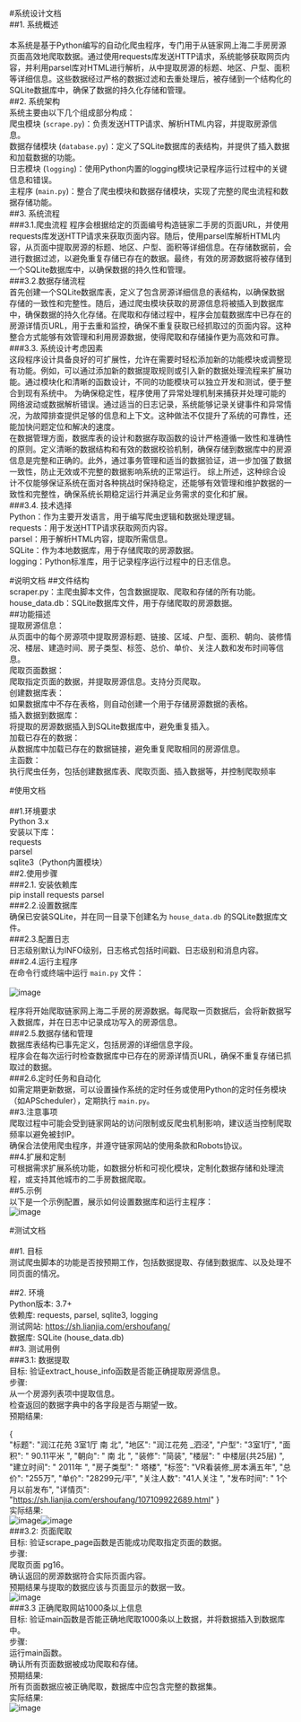 #系统设计文档<br>
##1. 系统概述<br>  
  本系统是基于Python编写的自动化爬虫程序，专门用于从链家网上海二手房房源页面高效地爬取数据。通过使用requests库发送HTTP请求，系统能够获取网页内容，并利用parsel库对HTML进行解析，从中提取房源的标题、地区、户型、面积等详细信息。这些数据经过严格的数据过滤和去重处理后，被存储到一个结构化的SQLite数据库中，确保了数据的持久化存储和管理。  
##2. 系统架构  
  系统主要由以下几个组成部分构成：  
  爬虫模块 (`scrape.py`)：负责发送HTTP请求、解析HTML内容，并提取房源信息。  
  数据存储模块 (`database.py`)：定义了SQLite数据库的表结构，并提供了插入数据和加载数据的功能。  
  日志模块 (`logging`)：使用Python内置的logging模块记录程序运行过程中的关键信息和错误。  
  主程序 (`main.py`)：整合了爬虫模块和数据存储模块，实现了完整的爬虫流程和数据存储功能。  
##3. 系统流程  
###3.1.爬虫流程
   程序会根据给定的页面编号构造链家二手房的页面URL，并使用requests库发送HTTP请求来获取页面内容。随后，使用parsel库解析HTML内容，从页面中提取房源的标题、地区、户型、面积等详细信息。在存储数据前，会进行数据过滤，以避免重复存储已存在的数据。最终，有效的房源数据将被存储到一个SQLite数据库中，以确保数据的持久性和管理。  
###3.2.数据存储流程  
    首先创建一个SQLite数据库表，定义了包含房源详细信息的表结构，以确保数据存储的一致性和完整性。随后，通过爬虫模块获取的房源信息将被插入到数据库中，确保数据的持久化存储。在爬取和存储过程中，程序会加载数据库中已存在的房源详情页URL，用于去重和监控，确保不重复获取已经抓取过的页面内容。这种整合方式能够有效管理和利用房源数据，使得爬取和存储操作更为高效和可靠。  
###3.3. 系统设计考虑因素  
    这段程序设计具备良好的可扩展性，允许在需要时轻松添加新的功能模块或调整现有功能。例如，可以通过添加新的数据提取规则或引入新的数据处理流程来扩展功能。通过模块化和清晰的函数设计，不同的功能模块可以独立开发和测试，便于整合到现有系统中。
为确保稳定性，程序使用了异常处理机制来捕获并处理可能的网络波动或数据解析错误。通过适当的日志记录，系统能够记录关键事件和异常情况，为故障排查提供足够的信息和上下文。这种做法不仅提升了系统的可靠性，还能加快问题定位和解决的速度。  
    在数据管理方面，数据库表的设计和数据存取函数的设计严格遵循一致性和准确性的原则。定义清晰的数据结构和有效的数据校验机制，确保存储到数据库中的房源信息是完整和正确的。此外，通过事务管理和适当的数据验证，进一步加强了数据一致性，防止无效或不完整的数据影响系统的正常运行。
综上所述，这种综合设计不仅能够保证系统在面对各种挑战时保持稳定，还能够有效管理和维护数据的一致性和完整性，确保系统长期稳定运行并满足业务需求的变化和扩展。  
###3.4. 技术选择  
Python：作为主要开发语言，用于编写爬虫逻辑和数据处理逻辑。  
requests：用于发送HTTP请求获取网页内容。  
parsel：用于解析HTML内容，提取所需信息。  
SQLite：作为本地数据库，用于存储爬取的房源数据。  
logging：Python标准库，用于记录程序运行过程中的日志信息。  


#说明文档 
##文件结构<br>
scraper.py：主爬虫脚本文件，包含数据提取、爬取和存储的所有功能。<br>
house_data.db：SQLite数据库文件，用于存储爬取的房源数据。<br>
##功能描述<br>
提取房源信息：<br>
从页面中的每个房源项中提取房源标题、链接、区域、户型、面积、朝向、装修情况、楼层、建造时间、房子类型、标签、总价、单价、关注人数和发布时间等信息。<br>
爬取页面数据：<br>
爬取指定页面的数据，并提取房源信息。支持分页爬取。<br>
创建数据库表：<br>
如果数据库中不存在表格，则自动创建一个用于存储房源数据的表格。<br>
插入数据到数据库：<br>
将提取的房源数据插入到SQLite数据库中，避免重复插入。<br>
加载已存在的数据：<br>
从数据库中加载已存在的数据链接，避免重复爬取相同的房源信息。<br>
主函数：<br>
执行爬虫任务，包括创建数据库表、爬取页面、插入数据等，并控制爬取频率<br>  

#使用文档<br>  
##1.环境要求<br> 
Python 3.x<br> 
安装以下库：<br> 
 requests<br> 
 parsel<br>
 sqlite3（Python内置模块）<br>
##2.使用步骤<br>
###2.1. 安装依赖库<br>
   pip install requests parsel<br>
###2.2.设置数据库<br>
   确保已安装SQLite，并在同一目录下创建名为 `house_data.db` 的SQLite数据库文件。<br>
###2.3.配置日志<br>
   日志级别默认为INFO级别，日志格式包括时间戳、日志级别和消息内容。<br>
###2.4.运行主程序<br>
   在命令行或终端中运行 `main.py` 文件：<br>  
   ![image](https://github.com/user-attachments/assets/1304041c-00e9-48d9-ada8-a8130f8c14e6)<br>

   程序将开始爬取链家网上海二手房的房源数据。每爬取一页数据后，会将新数据写入数据库，并在日志中记录成功写入的房源信息。<br>
###2.5.数据存储和管理<br>
   数据库表结构已事先定义，包括房源的详细信息字段。<br>
   程序会在每次运行时检查数据库中已存在的房源详情页URL，确保不重复存储已抓取过的数据。<br>
###2.6.定时任务和自动化<br>
   如需定期更新数据，可以设置操作系统的定时任务或使用Python的定时任务模块（如APScheduler），定期执行 `main.py`。<br>
##3.注意事项<br>
爬取过程中可能会受到链家网站的访问限制或反爬虫机制影响，建议适当控制爬取频率以避免被封IP。<br>
确保合法使用爬虫程序，并遵守链家网站的使用条款和Robots协议。<br>
##4.扩展和定制<br>
可根据需求扩展系统功能，如数据分析和可视化模块，定制化数据存储和处理流程，或支持其他城市的二手房数据爬取。<br>
##5.示例<br>
以下是一个示例配置，展示如何设置数据库和运行主程序： <br>
![image](https://github.com/user-attachments/assets/19cb6ac0-e744-4a35-acb1-cf134cd7b702)<br>

#测试文档<br>  
##1. 目标<br>
测试爬虫脚本的功能是否按预期工作，包括数据提取、存储到数据库、以及处理不同页面的情况。<br>

##2. 环境<br>
Python版本: 3.7+<br>
依赖库: requests, parsel, sqlite3, logging<br>
测试网站: https://sh.lianjia.com/ershoufang/<br>
数据库: SQLite (house_data.db)<br>
##3. 测试用例<br>
###3.1: 数据提取<br>
目标: 验证extract_house_info函数是否能正确提取房源信息。<br>
步骤:<br>
从一个房源列表项中提取信息。<br>
检查返回的数据字典中的各字段是否与期望一致。<br>
预期结果:<br>

{<br>
    "标题": "润江花苑 3室1厅 南 北",
    "地区": "润江花苑 _泗泾",
    "户型": "3室1厅",
    "面积": " 90.11平米 ",
    "朝向": " 南 北 ",
    "装修": "简装",
    "楼层": " 中楼层(共25层) ",
    "建立时间": " 2011年 ",
    "房子类型": " 塔楼",
    "标签": "VR看装修_房本满五年",
    "总价": "255万",
    "单价": "28299元/平",
    "关注人数": "41人关注 ",
    "发布时间": " 1个月以前发布",
    "详情页": "https://sh.lianjia.com/ershoufang/107109922689.html"
}<br>
实际结果:<br>
![image](https://github.com/user-attachments/assets/3f8e608d-659b-430a-a3ff-757a1f595d61)![image](https://github.com/user-attachments/assets/315128dc-ebb5-4b13-8522-bd32427cd81f)<br>
###3.2: 页面爬取<br>
目标: 验证scrape_page函数是否能成功爬取指定页面的数据。<br>
步骤:<br>
爬取页面 pg16。<br>
确认返回的房源数据符合实际页面内容。<br>
预期结果与提取的数据应该与页面显示的数据一致。<br>
![image](https://github.com/user-attachments/assets/7d4be02d-94cd-41d0-9949-19ee7daf877e)<br>
###3.3 正确爬取网站1000条以上信息<br>
目标: 验证main函数是否能正确地爬取1000条以上数据，并将数据插入到数据库中。<br>
步骤:<br>
运行main函数。<br>
确认所有页面数据被成功爬取和存储。<br>
预期结果:<br>
所有页面数据应被正确爬取，数据库中应包含完整的数据集。<br>
实际结果:<br>
![image](https://github.com/user-attachments/assets/55d65297-5740-4e43-9413-ce9a1da124fb)<br>





